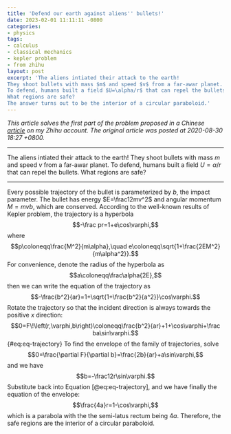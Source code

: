 ```yaml
---
title: 'Defend our earth against aliens'' bullets!'
date: 2023-02-01 11:11:11 -0800
categories:
- physics
tags:
- calculus
- classical mechanics
- kepler problem
- from zhihu
layout: post
excerpt: 'The aliens intiated their attack to the earth!
They shoot bullets with mass $m$ and speed $v$ from a far-awar planet.
To defend, humans built a field $U=\alpha/r$ that can repel the bullets.
What regions are safe?
The answer turns out to be the interior of a circular paraboloid.'
---
```


*This article solves the first part of the problem proposed in a
Chinese [article](https://zhuanlan.zhihu.com/p/206771750) on my Zhihu account.
The original article was posted at 2020-08-30 18:27 +0800.*

---

The aliens intiated their attack to the earth!
They shoot bullets with mass $m$ and speed $v$ from a far-awar planet.
To defend, humans built a field $U=\alpha/r$ that can repel the bullets.
What regions are safe?

---

Every possible trajectory of the bullet is parameterized by $b$, the impact parameter.
The bullet has energy $E=\frac12mv^2$ and angular momentum $M=mvb$,
which are conserved.
According to the well-known results of Kepler problem,
the trajectory is a hyperbola
$$-\frac pr=1+e\cos\varphi,$$
where
$$p\coloneqq\frac{M^2}{m\alpha},\quad e\coloneqq\sqrt{1+\frac{2EM^2}{m\alpha^2}}.$$
For convenience, denote the radius of the hyperbola as
$$a\coloneqq\frac\alpha{2E},$$
then we can write the equation of the trajectory as
$$-\frac{b^2}{ar}=1+\sqrt{1+\frac{b^2}{a^2}}\cos\varphi.$$
Rotate the trajectory so that the incident direction is always towards the positive $x$ direction:
$$0=F\!\left(r,\varphi,b\right)\coloneqq\frac{b^2}{ar}+1+\cos\varphi+\frac ba\sin\varphi.$$ {#eq:eq-trajectory}
To find the envelope of the family of trajectories, solve
$$0=\frac{\partial F}{\partial b}=\frac{2b}{ar}+a\sin\varphi,$$
and we have
$$b=-\frac12r\sin\varphi.$$
Substitute back into Equation [@eq:eq-trajectory], and we have finally the equation of the envelope:
$$\frac{4a}r=1-\cos\varphi,$$
which is a parabola with the the semi-latus rectum being $4a$.
Therefore, the safe regions are the interior of a circular paraboloid.
